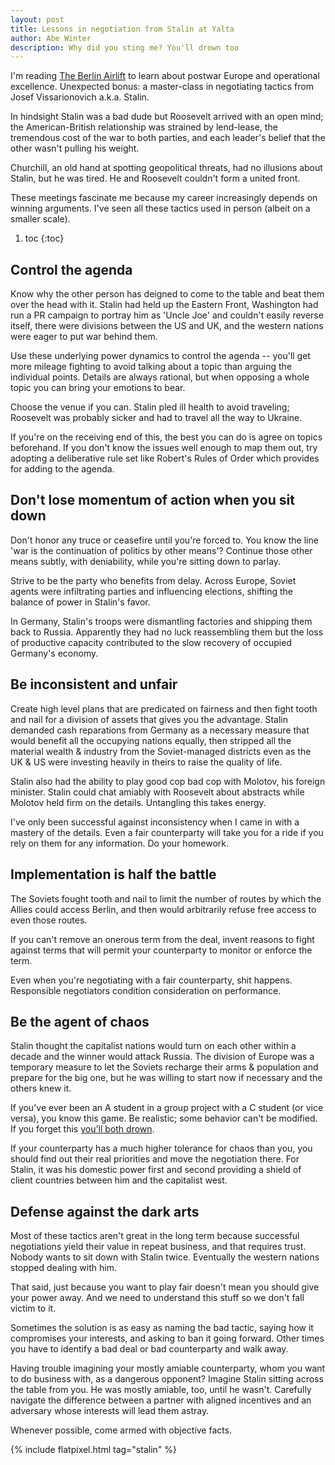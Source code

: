 ```yaml
---
layout: post
title: Lessons in negotiation from Stalin at Yalta
author: Abe Winter
description: Why did you sting me? You'll drown too
---
```


I'm reading [The Berlin Airlift](https://www.worldcat.org/search?q=isbn%3A178578255X) to learn about postwar Europe and operational excellence. Unexpected bonus: a master-class in negotiating tactics from Josef Vissarionovich a.k.a. Stalin.

In hindsight Stalin was a bad dude but Roosevelt arrived with an open mind; the American-British relationship was strained by lend-lease, the tremendous cost of the war to both parties, and each leader's belief that the other wasn't pulling his weight.

Churchill, an old hand at spotting geopolitical threats, had no illusions about Stalin, but he was tired. He and Roosevelt couldn't form a united front.

These meetings fascinate me because my career increasingly depends on winning arguments. I've seen all these tactics used in person (albeit on a smaller scale).

1. toc
{:toc}

## Control the agenda

Know why the other person has deigned to come to the table and beat them over the head with it. Stalin had held up the Eastern Front, Washington had run a PR campaign to portray him as 'Uncle Joe' and couldn't easily reverse itself, there were divisions between the US and UK, and the western nations were eager to put war behind them.

Use these underlying power dynamics to control the agenda -- you'll get more mileage fighting to avoid talking about a topic than arguing the individual points. Details are always rational, but when opposing a whole topic you can bring your emotions to bear.

Choose the venue if you can. Stalin pled ill health to avoid traveling; Roosevelt was probably sicker and had to travel all the way to Ukraine.

If you're on the receiving end of this, the best you can do is agree on topics beforehand. If you don't know the issues well enough to map them out, try adopting a deliberative rule set like Robert's Rules of Order which provides for adding to the agenda.

## Don't lose momentum of action when you sit down

Don't honor any truce or ceasefire until you're forced to. You know the line 'war is the continuation of politics by other means'? Continue those other means subtly, with deniability, while you're sitting down to parlay.

Strive to be the party who benefits from delay. Across Europe, Soviet agents were infiltrating parties and influencing elections, shifting the balance of power in Stalin's favor.

In Germany, Stalin's troops were dismantling factories and shipping them back to Russia. Apparently they had no luck reassembling them but the loss of productive capacity contributed to the slow recovery of occupied Germany's economy.

## Be inconsistent and unfair

Create high level plans that are predicated on fairness and then fight tooth and nail for a division of assets that gives you the advantage. Stalin demanded cash reparations from Germany as a necessary measure that would benefit all the occupying nations equally, then stripped all the material wealth & industry from the Soviet-managed districts even as the UK & US were investing heavily in theirs to raise the quality of life.

Stalin also had the ability to play good cop bad cop with Molotov, his foreign minister. Stalin could chat amiably with Roosevelt about abstracts while Molotov held firm on the details. Untangling this takes energy.

I've only been successful against inconsistency when I came in with a mastery of the details. Even a fair counterparty will take you for a ride if you rely on them for any information. Do your homework.

## Implementation is half the battle

The Soviets fought tooth and nail to limit the number of routes by which the Allies could access Berlin, and then would arbitrarily refuse free access to even those routes.

If you can't remove an onerous term from the deal, invent reasons to fight against terms that will permit your counterparty to monitor or enforce the term.

Even when you're negotiating with a fair counterparty, shit happens. Responsible negotiators condition consideration on performance.

## Be the agent of chaos

Stalin thought the capitalist nations would turn on each other within a decade and the winner would attack Russia. The division of Europe was a temporary measure to let the Soviets recharge their arms & population and prepare for the big one, but he was willing to start now if necessary and the others knew it.

If you've ever been an A student in a group project with a C student (or vice versa), you know this game. Be realistic; some behavior can't be modified. If you forget this [you'll both drown](https://www.youtube.com/watch?v=AgSxeITKxyw).

If your counterparty has a much higher tolerance for chaos than you, you should find out their real priorities and move the negotiation there. For Stalin, it was his domestic power first and second providing a shield of client countries between him and the capitalist west.

## Defense against the dark arts

Most of these tactics aren't great in the long term because successful negotiations yield their value in repeat business, and that requires trust. Nobody wants to sit down with Stalin twice. Eventually the western nations stopped dealing with him.

That said, just because you want to play fair doesn't mean you should give your power away. And we need to understand this stuff so we don't fall victim to it.

Sometimes the solution is as easy as naming the bad tactic, saying how it compromises your interests, and asking to ban it going forward. Other times you have to identify a bad deal or bad counterparty and walk away.

Having trouble imagining your mostly amiable counterparty, whom you want to do business with, as a dangerous opponent? Imagine Stalin sitting across the table from you. He was mostly amiable, too, until he wasn't. Carefully navigate the difference between a partner with aligned incentives and an adversary whose interests will lead them astray.

Whenever possible, come armed with objective facts.

{% include flatpixel.html tag="stalin" %}
